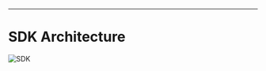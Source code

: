 <!-- ---
# Page settings
layout: default
keywords: intro concepts, SDK Architecture
comments: false
title: SDK Architecture
description: SDK Architecture

# Micro navigation
micro_nav: true -->

---

# SDK Architecture

![SDK](/assets/images/products/AIMarketplace/SDK/SDK.svg)